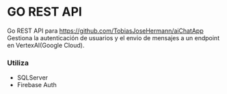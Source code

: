 # GO REST API 

Go REST API para https://github.com/TobiasJoseHermann/aiChatApp
Gestiona la autenticación de usuarios y el envio de mensajes a un endpoint en VertexAI(Google Cloud).

### Utiliza

- SQLServer
- Firebase Auth